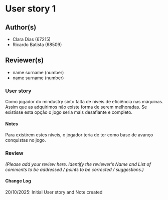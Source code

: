 # User story 1

## Author(s)
- Clara Dias (67215)
- Ricardo Batista (68509)

## Reviewer(s)

- name surname (number)
- name surname (number)

### User story

Como jogador do mindustry sinto falta de níveis de eficiência nas máquinas. Assim que as adquirimos não existe forma de serem melhoradas. Se existisse esta opção o jogo seria mais desafiante e completo.


#### Notes

Para existirem estes níveis, o jogador teria de ter como base de avanço conquistas no jogo.

### Review
*(Please add your review here. Identify the reviewer’s Name and List of comments to be addressed / points to be corrected / suggestions.)*

#### Change Log

20/10/2025: Initial User story and Note created
